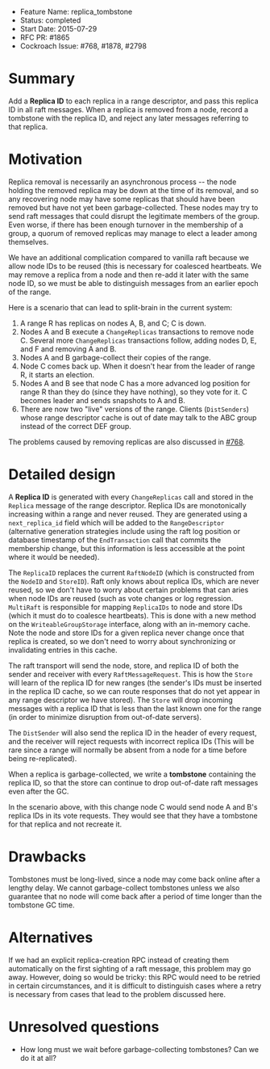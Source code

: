 - Feature Name: replica_tombstone
- Status: completed
- Start Date: 2015-07-29
- RFC PR: #1865
- Cockroach Issue: #768, #1878, #2798

# Summary

Add a **Replica ID** to each replica in a range descriptor, and pass
this replica ID in all raft messages. When a replica is removed from a
node, record a tombstone with the replica ID, and reject any later
messages referring to that replica.

# Motivation

Replica removal is necessarily an asynchronous process -- the node
holding the removed replica may be down at the time of its removal,
and so any recovering node may have some replicas that should have
been removed but have not yet been garbage-collected. These nodes may
try to send raft messages that could disrupt the legitimate members of
the group. Even worse, if there has been enough turnover in the
membership of a group, a quorum of removed replicas may manage to
elect a leader among themselves.

We have an additional complication compared to vanilla raft because we
allow node IDs to be reused (this is necessary for coalesced
heartbeats. We may remove a replica from a node and then re-add it
later with the same node ID, so we must be able to distinguish
messages from an earlier epoch of the range.

Here is a scenario that can lead to split-brain in the current system:

1. A range R has replicas on nodes A, B, and C; C is down.
2. Nodes A and B execute a `ChangeReplicas` transactions to remove
   node C. Several more `ChangeReplicas` transactions follow, adding
   nodes D, E, and F and removing A and B.
3. Nodes A and B garbage-collect their copies of the range.
4. Node C comes back up. When it doesn't hear from the leader of
   range R, it starts an election.
5. Nodes A and B see that node C has a more advanced log position for
   range R than they do (since they have nothing), so they vote for it.
   C becomes leader and sends snapshots to A and B.
6. There are now two "live" versions of the range. Clients
   (`DistSenders`) whose range descriptor cache is out of date may
   talk to the ABC group instead of the correct DEF group.

The problems caused by removing replicas are also discussed in   [#768](https://github.com/cockroachdb/cockroach/issues/768).

# Detailed design

A **Replica ID** is generated with every `ChangeReplicas` call and
stored in the `Replica` message of the range descriptor. Replica IDs
are monotonically increasing within a range and never reused. They are
generated using a `next_replica_id` field which will be added to the
`RangeDescriptor` (alternative generation strategies include using the
raft log position or database timestamp of the `EndTransaction` call
that commits the membership change, but this information is less
accessible at the point where it would be needed).

The `ReplicaID` replaces the current `RaftNodeID` (which is
constructed from the `NodeID` and `StoreID`). Raft only knows about
replica IDs, which are never reused, so we don't have to worry about
certain problems that can aries when node IDs are reused (such as vote
changes or log regression. `MultiRaft` is responsible for mapping
`ReplicaIDs` to node and store IDs (which it must do to coalesce
heartbeats). This is done with a new method on the
`WriteableGroupStorage` interface, along with an in-memory cache. Note
the node and store IDs for a given replica never change once that
replica is created, so we don't need to worry about synchronizing or
invalidating entries in this cache.

The raft transport will send the node, store, and replica ID of both
the sender and receiver with every `RaftMessageRequest`. This is how
the `Store` will learn of the replica ID for new ranges (the sender's
IDs must be inserted in the replica ID cache, so we can route
responses that do not yet appear in any range descriptor we have
stored). The `Store` will drop incoming messages with a replica ID
that is less than the last known one for the range (in order to
minimize disruption from out-of-date servers).

The `DistSender` will also send the replica ID in the header of every
request, and the receiver will reject requests with incorrect replica
IDs (This will be rare since a range will normally be absent from a
node for a time before being re-replicated).

When a replica is garbage-collected, we write a **tombstone**
containing the replica ID, so that the store can continue to drop
out-of-date raft messages even after the GC.

In the scenario above, with this change node C would send node A and
B's replica IDs in its vote requests. They would see that they have a
tombstone for that replica and not recreate it.

# Drawbacks

Tombstones must be long-lived, since a node may come back online after
a lengthy delay. We cannot garbage-collect tombstones unless we also
guarantee that no node will come back after a period of time longer
than the tombstone GC time.

# Alternatives

If we had an explicit replica-creation RPC instead of creating them
automatically on the first sighting of a raft message, this problem
may go away. However, doing so would be tricky: this RPC would need to
be retried in certain circumstances, and it is difficult to
distinguish cases where a retry is necessary from cases that lead to
the problem discussed here.

# Unresolved questions

* How long must we wait before garbage-collecting tombstones? Can we
  do it at all?
